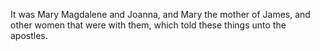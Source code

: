 It was Mary Magdalene and Joanna, and Mary the mother of James, and other women that were with them, which told these things unto the apostles.
